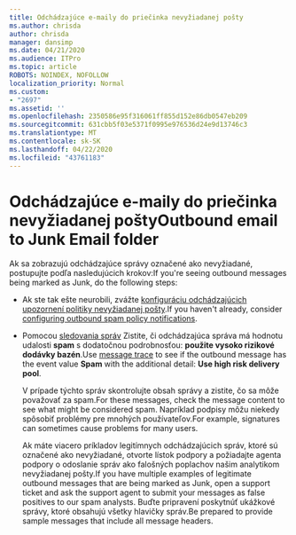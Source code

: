 ```yaml
---
title: Odchádzajúce e-maily do priečinka nevyžiadanej pošty
ms.author: chrisda
author: chrisda
manager: dansimp
ms.date: 04/21/2020
ms.audience: ITPro
ms.topic: article
ROBOTS: NOINDEX, NOFOLLOW
localization_priority: Normal
ms.custom:
- "2697"
ms.assetid: ''
ms.openlocfilehash: 2350586e95f316061ff855d152e86db0547eb209
ms.sourcegitcommit: 631cbb5f03e5371f0995e976536d24e9d13746c3
ms.translationtype: MT
ms.contentlocale: sk-SK
ms.lasthandoff: 04/22/2020
ms.locfileid: "43761183"
---
```

# <a name="outbound-email-to-junk-email-folder"></a><span data-ttu-id="80048-102">Odchádzajúce e-maily do priečinka nevyžiadanej pošty</span><span class="sxs-lookup"><span data-stu-id="80048-102">Outbound email to Junk Email folder</span></span>

<span data-ttu-id="80048-103">Ak sa zobrazujú odchádzajúce správy označené ako nevyžiadané, postupujte podľa nasledujúcich krokov:</span><span class="sxs-lookup"><span data-stu-id="80048-103">If you're seeing outbound messages being marked as Junk, do the following steps:</span></span>

- <span data-ttu-id="80048-104">Ak ste tak ešte neurobili, zvážte [konfiguráciu odchádzajúcich upozornení politiky nevyžiadanej pošty](https://docs.microsoft.com/office365/securitycompliance/configure-the-outbound-spam-policy).</span><span class="sxs-lookup"><span data-stu-id="80048-104">If you haven't already, consider [configuring outbound spam policy notifications](https://docs.microsoft.com/office365/securitycompliance/configure-the-outbound-spam-policy).</span></span>

- <span data-ttu-id="80048-105">Pomocou [sledovania správ](https://docs.microsoft.com/office365/securitycompliance/message-trace-scc) Zistite, či odchádzajúca správa má hodnotu udalosti **spam** s dodatočnou podrobnosťou: **použite vysoko rizikové dodávky bazén**.</span><span class="sxs-lookup"><span data-stu-id="80048-105">Use [message trace](https://docs.microsoft.com/office365/securitycompliance/message-trace-scc) to see if the outbound message has the event value **Spam** with the additional detail: **Use high risk delivery pool**.</span></span>

  <span data-ttu-id="80048-106">V prípade týchto správ skontrolujte obsah správy a zistite, čo sa môže považovať za spam.</span><span class="sxs-lookup"><span data-stu-id="80048-106">For these messages, check the message content to see what might be considered spam.</span></span> <span data-ttu-id="80048-107">Napríklad podpisy môžu niekedy spôsobiť problémy pre mnohých používateľov.</span><span class="sxs-lookup"><span data-stu-id="80048-107">For example, signatures can sometimes cause problems for many users.</span></span>

  <span data-ttu-id="80048-108">Ak máte viacero príkladov legitímnych odchádzajúcich správ, ktoré sú označené ako nevyžiadané, otvorte lístok podpory a požiadajte agenta podpory o odoslanie správ ako falošných poplachov našim analytikom nevyžiadanej pošty.</span><span class="sxs-lookup"><span data-stu-id="80048-108">If you have multiple examples of legitimate outbound messages that are being marked as Junk, open a support ticket and ask the support agent to submit your messages as false positives to our spam analysts.</span></span> <span data-ttu-id="80048-109">Buďte pripravení poskytnúť ukážkové správy, ktoré obsahujú všetky hlavičky správ.</span><span class="sxs-lookup"><span data-stu-id="80048-109">Be prepared to provide sample messages that include all message headers.</span></span>
